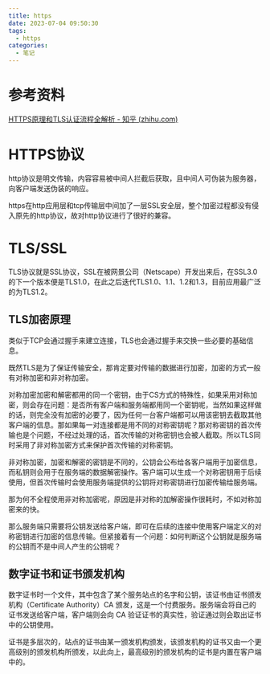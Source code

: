 ```yaml
---
title: https
date: 2023-07-04 09:50:30
tags:
  - https
categories:
  - 笔记
---
```


# 参考资料

[HTTPS原理和TLS认证流程全解析 - 知乎 (zhihu.com)](https://zhuanlan.zhihu.com/p/440612523)

# HTTPS协议

http协议是明文传输，内容容易被中间人拦截后获取，且中间人可伪装为服务器，向客户端发送伪装的响应。

https在http应用层和tcp传输层中间加了一层SSL安全层，整个加密过程都没有侵入原先的http协议，故对http协议进行了很好的兼容。

# TLS/SSL

TLS协议就是SSL协议，SSL在被网景公司（Netscape）开发出来后，在SSL3.0的下一个版本便是TLS1.0，在此之后迭代TLS1.0、1.1、1.2和1.3，目前应用最广泛的为TLS1.2。

## TLS加密原理

类似于TCP会通过握手来建立连接，TLS也会通过握手来交换一些必要的基础信息。

既然TLS是为了保证传输安全，那肯定要对传输的数据进行加密，加密的方式一般有对称加密和非对称加密。

对称加密加密和解密都用的同一个密钥，由于CS方式的特殊性，如果采用对称加密，则会存在问题：是否所有客户端和服务端都用同一个密钥呢，当然如果这样做的话，则完全没有加密的必要了，因为任何一台客户端都可以用该密钥去截取其他客户端的信息。那如果每一对连接都是用不同的对称密钥呢？那对称密钥的首次传输也是个问题，不经过处理的话，首次传输的对称密钥也会被人截取。所以TLS同时采用了非对称加密方式来保护首次传输的对称密钥。

非对称加密，加密和解密的密钥是不同的，公钥会公布给各客户端用于加密信息，而私钥则会用于在服务端的数据解密操作。客户端可以生成一个对称密钥用于后续使用，但首次传输时会使用服务端提供的公钥将对称密钥进行加密传输给服务端。

那为何不全程使用非对称加密呢，原因是非对称的加解密操作很耗时，不如对称加密来的快。

那么服务端只需要将公钥发送给客户端，即可在后续的连接中使用客户端定义的对称密钥进行加密的信息传输。但紧接着有一个问题：如何判断这个公钥就是服务端的公钥而不是中间人产生的公钥呢？

## 数字证书和证书颁发机构

数字证书时一个文件，其中包含了某个服务站点的名字和公钥，该证书由证书颁发机构（Certificate Authority）CA 颁发，这是一个付费服务。服务端会将自己的证书发送给客户端，客户端则会向 CA 验证证书的真实性，验证通过则会取出证书中的公钥使用。

证书是多层次的，站点的证书由某一颁发机构颁发，该颁发机构的证书又由一个更高级别的颁发机构所颁发，以此向上，最高级别的颁发机构的证书是内置在客户端中的。
